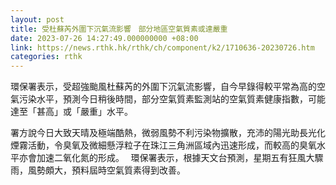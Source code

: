 ```yaml
---
layout: post
title: 受杜蘇芮外圍下沉氣流影響　部分地區空氣質素或達嚴重
date: 2023-07-26 14:27:49.000000000 +08:00
link: https://news.rthk.hk/rthk/ch/component/k2/1710636-20230726.htm
categories: rthk
---
```


環保署表示，受超強颱風杜蘇芮的外圍下沉氣流影響，自今早錄得較平常為高的空氣污染水平，預測今日稍後時間，部分空氣質素監測站的空氣質素健康指數，可能達至「甚高」或「嚴重」水平。 

署方說今日大致天晴及極端酷熱，微弱風勢不利污染物擴散，充沛的陽光助長光化煙霧活動，令臭氧及微細懸浮粒子在珠江三角洲區域內迅速形成，而較高的臭氧水平亦會加速二氧化氮的形成。 
 
環保署表示，根據天文台預測，星期五有狂風大驟雨，風勢頗大，預料屆時空氣質素得到改善。
